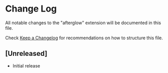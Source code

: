 # Change Log

All notable changes to the "afterglow" extension will be documented in this file.

Check [Keep a Changelog](http://keepachangelog.com/) for recommendations on how to structure this file.

## [Unreleased]

- Initial release
